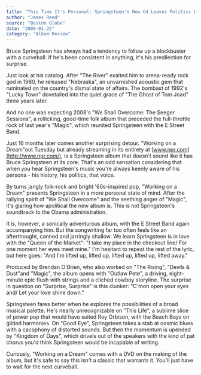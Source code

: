 ```yaml
---
title: "This Time It's Personal: Springsteen's New Cd Leaves Politics Behind"
author: "James Reed"
source: "Boston Globe"
date: "2009-01-25"
category: "Album Review"
---
```


Bruce Springsteen has always had a tendency to follow up a blockbuster with a curveball. If he's been consistent in anything, it's his predilection for surprise.

Just look at his catalog. After "The River" exalted him to arena-ready rock god in 1980, he released "Nebraska", an unvarnished acoustic gem that ruminated on the country's dismal state of affairs. The bombast of 1992's "Lucky Town" dovetailed into the quiet grace of "The Ghost of Tom Joad" three years later.

And no one was expecting 2006's "We Shall Overcome: The Seeger Sessions", a rollicking, good-time folk album that preceded the full-throttle rock of last year's "Magic", which reunited Springsteen with the E Street Band.

Just 16 months later comes another surprising detour. "Working on a Dream"out Tuesday but already streaming in its entirety at [www.npr.com](http://www.npr.com/), is a Springsteen album that doesn't sound like it has Bruce Springsteen at its core. That's an odd sensation considering that when you hear Springsteen's music you're always keenly aware of his persona - his history, his politics, that voice.

By turns jangly folk-rock and bright '60s-inspired pop, "Working on a Dream" presents Springsteen in a more personal state of mind. After the rallying spirit of "We Shall Overcome" and the seething anger of "Magic", it's glaring how apolitical the new album is. This is not Springsteen's soundtrack to the Obama administration.

It is, however, a sonically adventurous album, with the E Street Band again accompanying him. But the songwriting far too often feels like an afterthought, canned and jarringly shallow. We learn Springsteen is in love with the "Queen of the Market": "I take my place in the checkout line/ For one moment her eyes meet mine." I'm hesitant to repeat the rest of the lyric, but here goes: "And I'm lifted up, lifted up, lifted up, lifted up, lifted away."

Produced by Brendan O'Brien, who also worked on "The Rising", "Devils & Dust"and "Magic", the album opens with "Outlaw Pete", a driving, eight-minute epic flush with strings and a cliched cowboy storyline. The surprise in question on "Surprise, Surprise" is this clunker: "C'mon open your eyes and/ Let your love shine down."

Springsteen fares better when he explores the possibilities of a broad musical palette. He's nearly unrecognizable on "This Life", a sublime slice of power pop that would have suited Roy Orbison, with the Beach Boys on gilded harmonies. On "Good Eye", Springsteen takes a stab at cosmic blues with a cacophony of distorted sounds. But then the momentum is upended by "Kingdom of Days", which drivels out of the speakers with the kind of pat chorus you'd think Springsteen would be incapable of writing.

Curiously, "Working on a Dream" comes with a DVD on the making of the album, but it's safe to say this isn't a classic that warrants it. You'll just have to wait for the next curveball.
